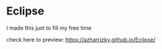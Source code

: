 # Eclipse
I made this just to fill my free time

check here to preview: https://azharrizky.github.io/Eclipse/
